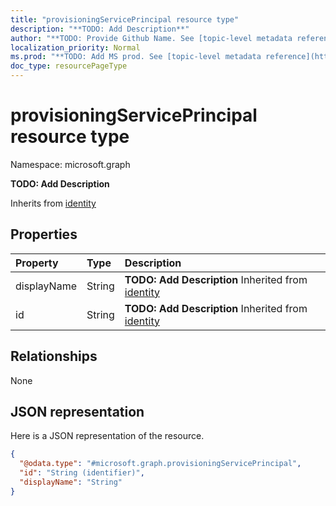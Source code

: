 ```yaml
---
title: "provisioningServicePrincipal resource type"
description: "**TODO: Add Description**"
author: "**TODO: Provide Github Name. See [topic-level metadata reference](https://msgo.azurewebsites.net/add/document/guidelines/metadata.html#topic-level-metadata)**"
localization_priority: Normal
ms.prod: "**TODO: Add MS prod. See [topic-level metadata reference](https://msgo.azurewebsites.net/add/document/guidelines/metadata.html#topic-level-metadata)**"
doc_type: resourcePageType
---
```


# provisioningServicePrincipal resource type


Namespace: microsoft.graph

**TODO: Add Description**


Inherits from [identity](../resources/identity.md)

## Properties
|Property|Type|Description|
|:---|:---|:---|
|displayName|String|**TODO: Add Description** Inherited from [identity](../resources/identity.md)|
|id|String|**TODO: Add Description** Inherited from [identity](../resources/identity.md)|

## Relationships
None

## JSON representation
Here is a JSON representation of the resource.
<!-- {
  "blockType": "resource",
  "@odata.type": "microsoft.graph.provisioningServicePrincipal"
}
-->
``` json
{
  "@odata.type": "#microsoft.graph.provisioningServicePrincipal",
  "id": "String (identifier)",
  "displayName": "String"
}
```


